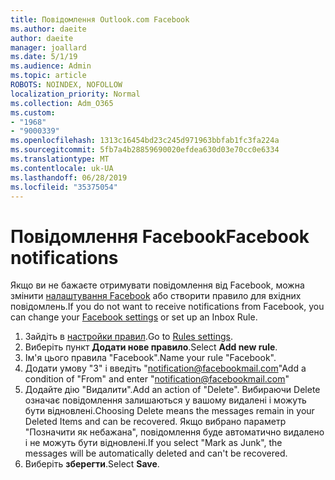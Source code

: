 ```yaml
---
title: Повідомлення Outlook.com Facebook
ms.author: daeite
author: daeite
manager: joallard
ms.date: 5/1/19
ms.audience: Admin
ms.topic: article
ROBOTS: NOINDEX, NOFOLLOW
localization_priority: Normal
ms.collection: Adm_O365
ms.custom:
- "1968"
- "9000339"
ms.openlocfilehash: 1313c16454bd23c245d971963bbfab1fc3fa224a
ms.sourcegitcommit: 5fb7a4b28859690020efdea630d03e70cc0e6334
ms.translationtype: MT
ms.contentlocale: uk-UA
ms.lasthandoff: 06/28/2019
ms.locfileid: "35375054"
---
```

# <a name="facebook-notifications"></a><span data-ttu-id="813a7-102">Повідомлення Facebook</span><span class="sxs-lookup"><span data-stu-id="813a7-102">Facebook notifications</span></span>

<span data-ttu-id="813a7-103">Якщо ви не бажаєте отримувати повідомлення від Facebook, можна змінити [налаштування Facebook](https://www.facebook.com/settings?tab=notifications) або створити правило для вхідних повідомлень.</span><span class="sxs-lookup"><span data-stu-id="813a7-103">If you do not want to receive notifications from Facebook, you can change your [Facebook settings](https://www.facebook.com/settings?tab=notifications) or set up an Inbox Rule.</span></span>

1. <span data-ttu-id="813a7-104">Зайдіть в [настройки правил](https://outlook.live.com/mail/options/mail/rules/inboxRules).</span><span class="sxs-lookup"><span data-stu-id="813a7-104">Go to [Rules settings](https://outlook.live.com/mail/options/mail/rules/inboxRules).</span></span>
1. <span data-ttu-id="813a7-105">Виберіть пункт **Додати нове правило**.</span><span class="sxs-lookup"><span data-stu-id="813a7-105">Select **Add new rule**.</span></span>
1. <span data-ttu-id="813a7-106">Ім'я цього правила "Facebook".</span><span class="sxs-lookup"><span data-stu-id="813a7-106">Name your rule "Facebook".</span></span>
1. <span data-ttu-id="813a7-107">Додати умову "З" і введіть "notification@facebookmail.com"</span><span class="sxs-lookup"><span data-stu-id="813a7-107">Add a condition of "From" and enter "notification@facebookmail.com"</span></span>
1. <span data-ttu-id="813a7-108">Додайте дію "Видалити".</span><span class="sxs-lookup"><span data-stu-id="813a7-108">Add an action of "Delete".</span></span> <span data-ttu-id="813a7-109">Вибираючи Delete означає повідомлення залишаються у вашому видалені і можуть бути відновлені.</span><span class="sxs-lookup"><span data-stu-id="813a7-109">Choosing Delete means the messages remain in your Deleted Items and can be recovered.</span></span> <span data-ttu-id="813a7-110">Якщо вибрано параметр "Позначити як небажана", повідомлення буде автоматично видалено і не можуть бути відновлені.</span><span class="sxs-lookup"><span data-stu-id="813a7-110">If you select "Mark as Junk", the messages will be automatically deleted and can't be recovered.</span></span>
1. <span data-ttu-id="813a7-111">Виберіть **зберегти**.</span><span class="sxs-lookup"><span data-stu-id="813a7-111">Select **Save**.</span></span>